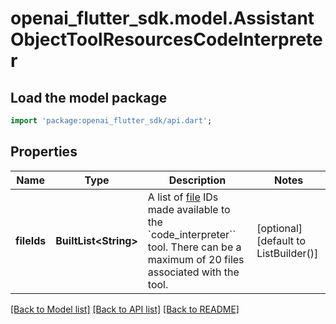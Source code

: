 # openai_flutter_sdk.model.AssistantObjectToolResourcesCodeInterpreter

## Load the model package
```dart
import 'package:openai_flutter_sdk/api.dart';
```

## Properties
Name | Type | Description | Notes
------------ | ------------- | ------------- | -------------
**fileIds** | **BuiltList&lt;String&gt;** | A list of [file](/docs/api-reference/files) IDs made available to the `code_interpreter`` tool. There can be a maximum of 20 files associated with the tool.  | [optional] [default to ListBuilder()]

[[Back to Model list]](../README.md#documentation-for-models) [[Back to API list]](../README.md#documentation-for-api-endpoints) [[Back to README]](../README.md)


